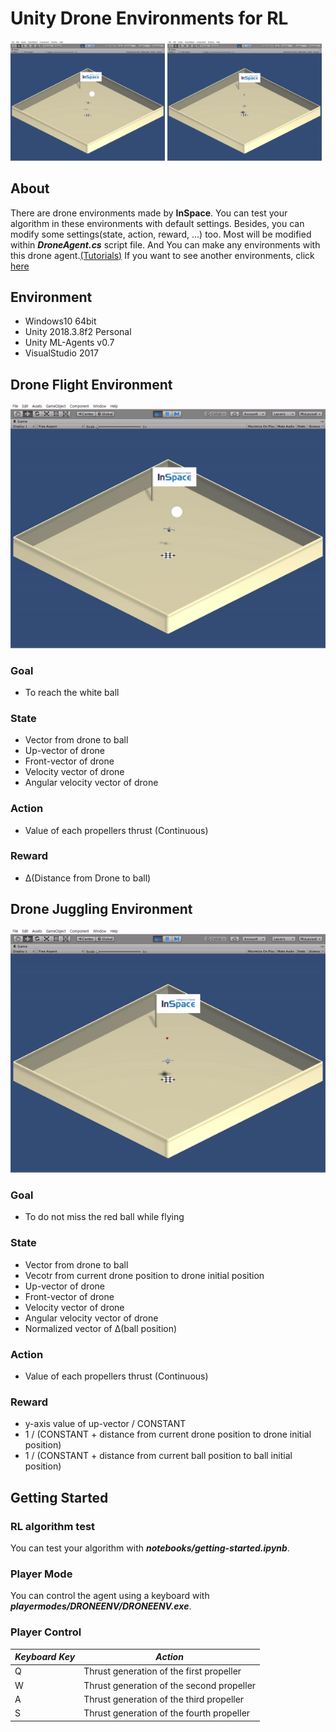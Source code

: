 # **Unity Drone Environments for RL**

<img src="./resrc/drone_flight_iso.gif" width="49%" />  <img src="./resrc/drone_juggling_iso.gif" width="49%" />

## **About**

There are drone environments made by **InSpace**. You can test your algorithm in these environments  with default settings. Besides, you can modify some settings(state, action, reward, ...) too. Most will be modified within __*DroneAgent.cs*__ script file. And You can make any environments with this drone agent.[(Tutorials)](https://github.com/hyunho1027/Unity_ML_Agents_Tutorial) If you want to see another environments, click [here](https://www.youtube.com/channel/UCZx739AbunG2bGD5t0sNAhw/videos)

## **Environment** 

* Windows10 64bit
* Unity 2018.3.8f2 Personal
* Unity ML-Agents v0.7
* VisualStudio 2017

## **Drone Flight Environment**
<img src="./resrc/drone_flight_iso.gif" />

### Goal
 - To reach the white ball
 
### State
 - Vector from drone to ball
 - Up-vector of drone
 - Front-vector of drone
 - Velocity vector of drone
 - Angular velocity vector of drone

### Action
 - Value of each propellers thrust (Continuous)

### Reward
 - Δ(Distance from Drone to ball)

## **Drone Juggling Environment**
<img src="./resrc/drone_juggling_iso.gif" />

### Goal
 - To do not miss the red ball while flying

### State
 - Vector from drone to ball
 - Vecotr from current drone position to drone initial position
 - Up-vector of drone
 - Front-vector of drone
 - Velocity vector of drone
 - Angular velocity vector of drone
 - Normalized vector of Δ(ball position)
 
### Action
 - Value of each propellers thrust (Continuous)

### Reward
 - y-axis value of up-vector / CONSTANT
 - 1 / (CONSTANT + distance from current drone position to drone initial position)
 - 1 / (CONSTANT + distance from current ball position to ball initial position)

## **Getting Started**

### RL algorithm test
 You can test your algorithm with __*notebooks/getting-started.ipynb*__.

### Player Mode
 You can control the agent using a keyboard with __*playermodes/DRONEENV/DRONEENV.exe*__. 

### Player Control

| *Keyboard Key* | *Action* |
| --- | --- |
| Q | Thrust generation of the first propeller |
| W | Thrust generation of the second propeller |
| A | Thrust generation of the third propeller |
| S | Thrust generation of the fourth propeller |
